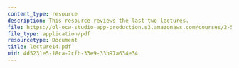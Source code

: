 ```yaml
---
content_type: resource
description: This resource reviews the last two lectures.
file: https://ol-ocw-studio-app-production.s3.amazonaws.com/courses/2-58j-radiative-transfer-spring-2006/4d5231e518ca2cfb33e933b97a634e34_lecture14.pdf
file_type: application/pdf
resourcetype: Document
title: lecture14.pdf
uid: 4d5231e5-18ca-2cfb-33e9-33b97a634e34
---
```

